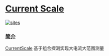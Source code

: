 ﻿# [Current Scale](https://github.com/OS-Q/CurrentScale)

[![sites](http://182.61.61.133/link/resources/OSQ.png)](http://www.OS-Q.com)
### [简介](http://WWW.OS-Q.COM/CurrentScale)

[CurrentScale](http://WWW.OS-Q.COM/CurrentScale) 基于组合探测实现大电流大范围测量
